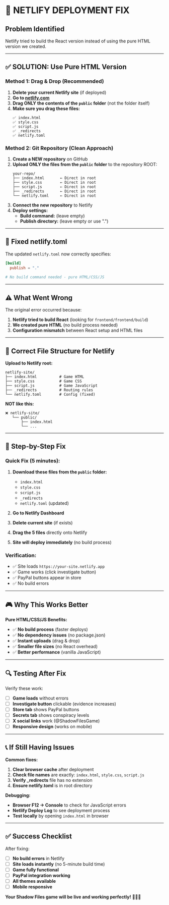 # 🚨 **NETLIFY DEPLOYMENT FIX**

## **Problem Identified**
Netlify tried to build the React version instead of using the pure HTML version we created.

---

## ✅ **SOLUTION: Use Pure HTML Version**

### **Method 1: Drag & Drop (Recommended)**

1. **Delete your current Netlify site** (if deployed)
2. **Go to [netlify.com](https://www.netlify.com)**
3. **Drag ONLY the contents of the `public` folder** (not the folder itself)
4. **Make sure you drag these files:**
   ```
   ✅ index.html
   ✅ style.css  
   ✅ script.js
   ✅ _redirects
   ✅ netlify.toml
   ```

### **Method 2: Git Repository (Clean Approach)**

1. **Create a NEW repository** on GitHub
2. **Upload ONLY the files from the `public` folder** to the repository ROOT:
   ```
   your-repo/
   ├── index.html       ← Direct in root
   ├── style.css        ← Direct in root
   ├── script.js        ← Direct in root
   ├── _redirects       ← Direct in root
   └── netlify.toml     ← Direct in root
   ```
3. **Connect the new repository** to Netlify
4. **Deploy settings:**
   - **Build command:** (leave empty)
   - **Publish directory:** (leave empty or use ".")

---

## 🔧 **Fixed netlify.toml**

The updated `netlify.toml` now correctly specifies:
```toml
[build]
  publish = "."
  
# No build command needed - pure HTML/CSS/JS
```

---

## ⚠️ **What Went Wrong**

The original error occurred because:
1. **Netlify tried to build React** (looking for `frontend/frontend/build`)
2. **We created pure HTML** (no build process needed)
3. **Configuration mismatch** between React setup and HTML files

---

## 🎯 **Correct File Structure for Netlify**

**Upload to Netlify root:**
```
netlify-site/
├── index.html          # Game HTML
├── style.css           # Game CSS  
├── script.js           # Game JavaScript
├── _redirects          # Routing rules
└── netlify.toml        # Config (fixed)
```

**NOT like this:**
```
❌ netlify-site/
   └── public/
       ├── index.html
       └── ...
```

---

## 🚀 **Step-by-Step Fix**

### **Quick Fix (5 minutes):**

1. **Download these files from the `public` folder:**
   - `index.html`
   - `style.css` 
   - `script.js`
   - `_redirects`
   - `netlify.toml` (updated)

2. **Go to Netlify Dashboard**
3. **Delete current site** (if exists)
4. **Drag the 5 files** directly onto Netlify
5. **Site will deploy immediately** (no build process)

### **Verification:**
- ✅ Site loads `https://your-site.netlify.app`
- ✅ Game works (click investigate button)
- ✅ PayPal buttons appear in store
- ✅ No build errors

---

## 🎮 **Why This Works Better**

**Pure HTML/CSS/JS Benefits:**
- ✅ **No build process** (faster deploys)
- ✅ **No dependency issues** (no package.json)
- ✅ **Instant uploads** (drag & drop)
- ✅ **Smaller file sizes** (no React overhead)
- ✅ **Better performance** (vanilla JavaScript)

---

## 🔍 **Testing After Fix**

Verify these work:
- [ ] **Game loads** without errors
- [ ] **Investigate button** clickable (evidence increases)
- [ ] **Store tab** shows PayPal buttons
- [ ] **Secrets tab** shows conspiracy levels
- [ ] **X social links** work (@ShadowFilesGame)
- [ ] **Responsive design** (works on mobile)

---

## 📞 **If Still Having Issues**

**Common fixes:**
1. **Clear browser cache** after deployment
2. **Check file names** are exactly: `index.html`, `style.css`, `script.js`
3. **Verify _redirects** file has no extension
4. **Ensure netlify.toml** is in root directory

**Debugging:**
- **Browser F12 → Console** to check for JavaScript errors
- **Netlify Deploy Log** to see deployment process
- **Test locally** by opening `index.html` in browser

---

## ✅ **Success Checklist**

After fixing:
- [ ] **No build errors** in Netlify
- [ ] **Site loads instantly** (no 5-minute build time)  
- [ ] **Game fully functional**
- [ ] **PayPal integration working**
- [ ] **All themes available**
- [ ] **Mobile responsive**

**Your Shadow Files game will be live and working perfectly!** 🕵️‍♂️✨